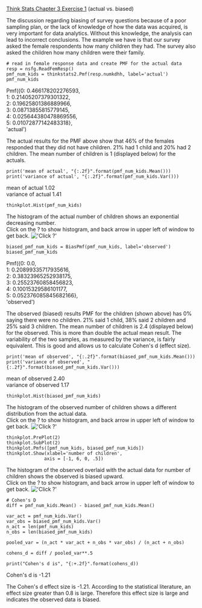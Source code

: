 [Think Stats Chapter 3 Exercise 1](http://greenteapress.com/thinkstats2/html/thinkstats2004.html#toc31) (actual vs. biased)

The discussion regarding biasing of survey questions because of a poor sampling plan, or the lack of knowledge of how the data was acquired, is very important for data analytics. Without this knowledge, the analysis can lead to incorrect conclusions. The example we have is that our survey asked the female respondents how many children they had. The survey also asked the children how many children were their family.
```
# read in female response data and create PMF for the actual data
resp = nsfg.ReadFemResp()
pmf_num_kids = thinkstats2.Pmf(resp.numkdhh, label='actual')
pmf_num_kids
```
Pmf({0: 0.466178202276593,<br/> 1: 0.21405207379301322,<br/> 2: 0.19625801386889966,<br/> 3: 0.08713855815779145,<br/> 4: 0.025644380478869556,<br/> 5: 0.01072877142483318},<br/> 'actual')

The actual results for the PMF above show that 46% of the females responded that they did not have children. 21% had 1 child and 20% had 2 children. The mean number of children is 1 (displayed below) for the actuals.
```
print('mean of actual', "{:.2f}".format(pmf_num_kids.Mean()))
print('variance of actual', "{:.2f}".format(pmf_num_kids.Var()))
```
mean of actual 1.02 <br/>
variance of actual 1.41
```
thinkplot.Hist(pmf_num_kids)
```
The histogram of the actual number of children shows an exponential decreasing number.<br/>
Click on the ? to show histogram, and back arrow in upper left of window to get back.
!['Click ?'](https://github.com/jonlindenauer2/dsp/tree/master/img/hist1.png)

```
biased_pmf_num_kids = BiasPmf(pmf_num_kids, label='observed')
biased_pmf_num_kids
```
Pmf({0: 0.0,<br/> 1: 0.20899335717935616,<br/> 2: 0.38323965252938175,<br/> 3: 0.25523760858456823,<br/> 4: 0.10015329586101177,<br/> 5: 0.052376085845682166},<br/> 'observed')

The observed (biased) results PMF for the children (shown above) has 0% saying there were no children. 21% said 1 child, 38% said 2 children and 25% said 3 children. The mean number of children is 2.4 (displayed below) for the observed. This is more than double the actual mean result. The variability of the two samples, as measured by the variance, is fairly equivalent. This is good and allows us to calculate Cohen's d (effect size).

```
print('mean of observed', "{:.2f}".format(biased_pmf_num_kids.Mean()))
print('variance of observed', "{:.2f}".format(biased_pmf_num_kids.Var()))
```
mean of observed 2.40 <br/>
variance of observed 1.17
```
thinkplot.Hist(biased_pmf_num_kids)
```
The histogram of the observed number of children shows a different distribution from the actual data.<br/>
Click on the ? to show histogram, and back arrow in upper left of window to get back.
!['Click ?'](https://github.com/jonlindenauer2/dsp/tree/master/img/hist2.png)
```
thinkplot.PrePlot(2)
thinkplot.SubPlot(2)
thinkplot.Pmfs([pmf_num_kids, biased_pmf_num_kids])
thinkplot.Show(xlabel='number of children',
              axis = [-1, 6, 0, .5])
```
The histogram of the observed overlaid with the actual data for number of children shows the observed is biased upward.<br/>
Click on the ? to show histogram, and back arrow in upper left of window to get back.
!['Click ?'](https://github.com/jonlindenauer2/dsp/tree/master/img/hist3.png)

```
# Cohen's D
diff = pmf_num_kids.Mean() - biased_pmf_num_kids.Mean()

var_act = pmf_num_kids.Var()
var_obs = biased_pmf_num_kids.Var()
n_act = len(pmf_num_kids)
n_obs = len(biased_pmf_num_kids)

pooled_var = (n_act * var_act + n_obs * var_obs) / (n_act + n_obs)

cohens_d = diff / pooled_var**.5

print("Cohen's d is", "{:+.2f}".format(cohens_d))
```
Cohen's d is -1.21 <br/>

The Cohen's d effect size is -1.21. According to the statistical literature, an effect size greater than 0.8 is large.
Therefore this effect size is large and indicates the observed data is biased.
